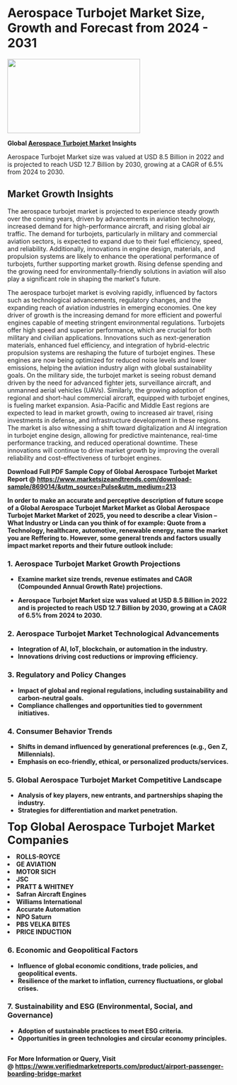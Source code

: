 <H1>Aerospace Turbojet Market Size, Growth and Forecast from 2024 - 2031</H1><img class="aligncenter size-medium wp-image-584254" src="https://thirdeyenews.in/wp-content/uploads/2024/09/Global-Market-Research-300x168.jpeg" alt="" width="300" height="168" /><p><strong>Global&nbsp;<a href="https://www.marketsizeandtrends.com/download-sample/869014/&amp;utm_source=Pulse&amp;utm_medium=213">Aerospace Turbojet Market</a> Insights</strong></p><p>Aerospace Turbojet Market size was valued at USD 8.5 Billion in 2022 and is projected to reach USD 12.7 Billion by 2030, growing at a CAGR of 6.5% from 2024 to 2030.</p><p><h2>Market Growth Insights</h2> <p>The aerospace turbojet market is projected to experience steady growth over the coming years, driven by advancements in aviation technology, increased demand for high-performance aircraft, and rising global air traffic. The demand for turbojets, particularly in military and commercial aviation sectors, is expected to expand due to their fuel efficiency, speed, and reliability. Additionally, innovations in engine design, materials, and propulsion systems are likely to enhance the operational performance of turbojets, further supporting market growth. Rising defense spending and the growing need for environmentally-friendly solutions in aviation will also play a significant role in shaping the market's future.</p> <p><strong></strong></p> <p>The aerospace turbojet market is evolving rapidly, influenced by factors such as technological advancements, regulatory changes, and the expanding reach of aviation industries in emerging economies. One key driver of growth is the increasing demand for more efficient and powerful engines capable of meeting stringent environmental regulations. Turbojets offer high speed and superior performance, which are crucial for both military and civilian applications. Innovations such as next-generation materials, enhanced fuel efficiency, and integration of hybrid-electric propulsion systems are reshaping the future of turbojet engines. These engines are now being optimized for reduced noise levels and lower emissions, helping the aviation industry align with global sustainability goals. On the military side, the turbojet market is seeing robust demand driven by the need for advanced fighter jets, surveillance aircraft, and unmanned aerial vehicles (UAVs). Similarly, the growing adoption of regional and short-haul commercial aircraft, equipped with turbojet engines, is fueling market expansion. Asia-Pacific and Middle East regions are expected to lead in market growth, owing to increased air travel, rising investments in defense, and infrastructure development in these regions. The market is also witnessing a shift toward digitalization and AI integration in turbojet engine design, allowing for predictive maintenance, real-time performance tracking, and reduced operational downtime. These innovations will continue to drive market growth by improving the overall reliability and cost-effectiveness of turbojet engines.</p> <p><strong></p><p><span class=""><strong>Download Full PDF Sample Copy of Global Aerospace Turbojet Market Report</strong> @ <a href="https://www.marketsizeandtrends.com/download-sample/869014/&amp;utm_source=Pulse&amp;utm_medium=213" target="_blank">https://www.marketsizeandtrends.com/download-sample/869014/&amp;utm_source=Pulse&amp;utm_medium=213</a></span></p><p>In order to make an accurate and perceptive description of future scope of a Global&nbsp;Aerospace Turbojet Market Market as Global&nbsp;Aerospace Turbojet Market Market of 2025, you need to describe a clear Vision &ndash; What Industry or Linda can you think of for example: Quote from a Technology, healthcare, automotive, renewable energy, name the market you are Reffering to. However, some general trends and factors usually impact market reports and their future outlook include:</p><h3>1.&nbsp;<strong>Aerospace Turbojet Market Growth Projections</strong></h3><ul><li>Examine market size trends, revenue estimates and CAGR (Compounded Annual Growth Rate) projections.</li><li><p>Aerospace Turbojet Market size was valued at USD 8.5 Billion in 2022 and is projected to reach USD 12.7 Billion by 2030, growing at a CAGR of 6.5% from 2024 to 2030.</p></li></ul><h3>2.&nbsp;<strong>Aerospace Turbojet Market Technological Advancements</strong></h3><ul><li>Integration of AI, IoT, blockchain, or automation in the industry.</li><li>Innovations driving cost reductions or improving efficiency.</li></ul><h3>3.&nbsp;<strong>Regulatory and Policy Changes</strong></h3><ul><li>Impact of global and regional regulations, including sustainability and carbon-neutral goals.</li><li>Compliance challenges and opportunities tied to government initiatives.</li></ul><h3>4.&nbsp;<strong>Consumer Behavior Trends</strong></h3><ul><li>Shifts in demand influenced by generational preferences (e.g., Gen Z, Millennials).</li><li>Emphasis on eco-friendly, ethical, or personalized products/services.</li></ul><h3>5.&nbsp;<strong>Global Aerospace Turbojet Market Competitive Landscape</strong></h3><ul><li>Analysis of key players, new entrants, and partnerships shaping the industry.</li><li>Strategies for differentiation and market penetration.</li></ul><p data-pm-slice="1 1 []"><span style="color: inherit; font-family: inherit; font-size: 25px;">Top Global Aerospace Turbojet Market Companies</span></p><div class="" data-test-id=""><p><li>ROLLS-ROYCE</li><li> GE AVIATION</li><li> MOTOR SICH</li><li> JSC</li><li> PRATT & WHITNEY</li><li> Safran Aircraft Engines</li><li> Williams International</li><li> Accurate Automation</li><li> NPO Saturn</li><li> PBS VELKA BITES</li><li> PRICE INDUCTION</li></p></div><h3>6.&nbsp;<strong>Economic and Geopolitical Factors</strong></h3><ul><li>Influence of global economic conditions, trade policies, and geopolitical events.</li><li>Resilience of the market to inflation, currency fluctuations, or global crises.</li></ul><h3>7.&nbsp;<strong>Sustainability and ESG (Environmental, Social, and Governance)</strong></h3><ul><li>Adoption of sustainable practices to meet ESG criteria.</li><li>Opportunities in green technologies and circular economy principles.</li></ul><h2><strong style="font-size: 14px;">For More Information or Query, Visit @&nbsp;</strong><a style="background-color: #ffffff; font-size: 14px;" href="https://www.marketsizeandtrends.com/report/aerospace-turbojet-market/" target="_blank">https://www.verifiedmarketreports.com/product/airport-passenger-boarding-bridge-market</a></h2>

